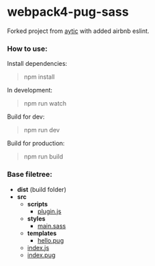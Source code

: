 # webpack4-pug-sass

Forked project from [aytic](https://github.com/aytic/webpack4-pug-sass-example) with added airbnb eslint.

### How to use:

Install dependencies:

> npm install

In development:

> npm run watch

Build for dev:

> npm run dev

Build for production:

> npm run build

### Base filetree:
- __dist__ (build folder)
- __src__
  - __scripts__
    - [plugin.js](src/scripts/plugin.js)
  - __styles__
    - [main.sass](src/styles/main.sass)
  - __templates__
    - [hello.pug](src/templates/hello.pug)
  - [index.js](src/index.js)
  - [index.pug](src/index.pug)
